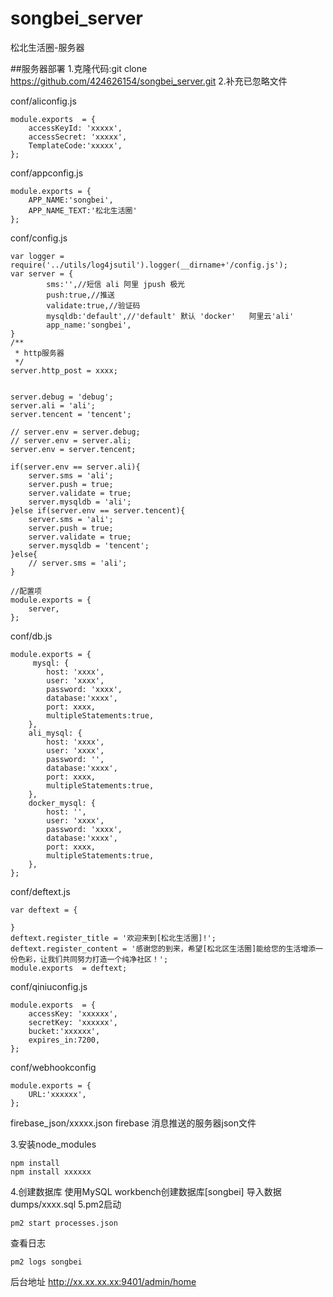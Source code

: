# songbei_server
松北生活圈-服务器


##服务器部署
1.克隆代码:git clone https://github.com/424626154/songbei_server.git
2.补充已忽略文件

conf/aliconfig.js
```
module.exports  = {
    accessKeyId: 'xxxxx',
    accessSecret: 'xxxxx',
    TemplateCode:'xxxxx',
};
```
conf/appconfig.js
```
module.exports = {
    APP_NAME:'songbei',
    APP_NAME_TEXT:'松北生活圈'
};
```
conf/config.js
```
var logger = require('../utils/log4jsutil').logger(__dirname+'/config.js');
var server = {
        sms:'',//短信 ali 阿里 jpush 极光
        push:true,//推送
        validate:true,//验证码
        mysqldb:'default',//'default' 默认 'docker'   阿里云'ali' 
        app_name:'songbei',
}
/**
 * http服务器
 */
server.http_post = xxxx;


server.debug = 'debug';
server.ali = 'ali';
server.tencent = 'tencent';

// server.env = server.debug;
// server.env = server.ali;
server.env = server.tencent;

if(server.env == server.ali){
    server.sms = 'ali';
    server.push = true;
    server.validate = true;
    server.mysqldb = 'ali';
}else if(server.env == server.tencent){  
    server.sms = 'ali';
    server.push = true;
    server.validate = true;
    server.mysqldb = 'tencent';  
}else{
    // server.sms = 'ali';
}

//配置项
module.exports = {
    server,
};
```
conf/db.js
```
module.exports = {
	 mysql: {
        host: 'xxxx',
        user: 'xxxx',
        password: 'xxxx',
        database:'xxxx',
        port: xxxx,
        multipleStatements:true,
    },
    ali_mysql: {
        host: 'xxxx',
        user: 'xxxx',
        password: '',
        database:'xxxx',
        port: xxxx,
        multipleStatements:true,
    },
    docker_mysql: {
        host: '',
        user: 'xxxx',
        password: 'xxxx',
        database:'xxxx',
        port: xxxx,
        multipleStatements:true,
    },
};
```
conf/deftext.js
```
var deftext = {

}
deftext.register_title = '欢迎来到[松北生活圈]!';
deftext.register_content = '感谢您的到来，希望[松北区生活圈]能给您的生活增添一份色彩，让我们共同努力打造一个纯净社区！';
module.exports  = deftext;
```
conf/qiniuconfig.js
```
module.exports  = {
    accessKey: 'xxxxxx',
    secretKey: 'xxxxxx',
    bucket:'xxxxxx',
    expires_in:7200,
};
```
conf/webhookconfig
```
module.exports = {
    URL:'xxxxxx',
};

```

firebase_json/xxxxx.json
firebase 消息推送的服务器json文件

3.安装node_modules
```
npm install
npm install xxxxxx
```
4.创建数据库
使用MySQL workbench创建数据库[songbei]
导入数据dumps/xxxx.sql
5.pm2启动 
```
pm2 start processes.json
```
查看日志
```
pm2 logs songbei
```
后台地址
http://xx.xx.xx.xx:9401/admin/home



